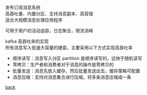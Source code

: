 发布订阅消息系统  
高吞吐量、内置分区、支持消息副本、高容错  
适合大规模消息处理应用程序  

可用于用户的活动追踪，日志聚合，限流消峰  

kafka 高吞吐率的实现  
所有消息写入低速大容量的硬盘，主要采用以下方式实现高吞吐率  
- 顺序读写：消息写入分区 partition 是顺序读写的，远快于随机读写
- 零拷贝：生产者和消费者对于消息的操作是零拷贝的  
- 批量发送：消息先放入缓存，然后批量发送出去，缓存策略可配置  
- 消息压缩：支持对消息集合进行压缩，将多条消息压缩成一条  

[back](../18.md)  